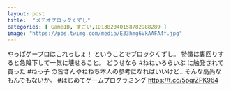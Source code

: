 ```yaml
---
layout: post
title:  "メテオブロックくずし"
categories: [ GameID, すごい,ID1382040158782988289 ]
image: "https://pbs.twimg.com/media/E33hmg6VkAAFA4f.jpg"
---
```

やっぱゲープロはこれっしょ！
ということでブロックくずし。
特徴は裏回りすると急降下して一気に壊せること。
どうせなら #ねねいろらいぶ に触発されて買った #ねっ子 の皆さんやねねち本人の参考になればいいけど…そんな高尚なもんでもないか。
#はじめてゲームプログラミング https://t.co/5pqrZPK964
